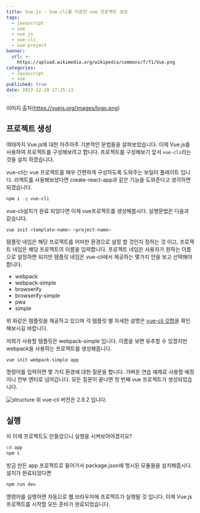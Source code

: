 ```yaml
---
title: Vue.js - Vue-cli를 이용한 vue 프로젝트 생성
tags:
  - javascript
  - vue
  - vue js
  - vue-cli
  - vue project
banner:
  url: >-
    https://upload.wikimedia.org/wikipedia/commons/f/f1/Vue.png
categories:
  - Javascript
  - vue
published: true
date: 2017-12-20 17:25:13
---
```

이미지 출처(https://vuejs.org/images/logo.png)

## 프로젝트 생성

여태까지 Vue.js에 대한 아주아주 기본적인 문법들을 살펴보았습니다. 이제 Vue.js를 사용하여 프로젝트를 구성해보려고 합니다.
프로젝트를 구성해보기 앞서 `vue-cli`라는 것을 설치 하겠습니다.

vue-cli는 vue 프로젝트를 매우 간편하게 구성하도록 도와주는 보일러 플레이트 입니다. 리액트를 사용해보셨다면 create-react-app과 같은 기능을 도와준다고 생각하면 되겠습니다.

```bash
npm i -g vue-cli
```

vue-cli설치가 완료 되었다면 이제 vue프로젝트를 생성해봅시다.
실행문법은 다음과 같습니다.
```bash
vue init <template-name> <project-name>
```

템플릿 네임은 해당 프로젝트를 어떠한 환경으로 설정 할 것인지 정하는 것 이고, 프로젝트 네임은 해당 프로젝트의 이름을 입력합니다.
프로젝트 네임은 사용자가 원하는 이름으로 설정하면 되지만 템플릿 네임은 vue-cli에서 제공하는 몇가지 안을 보고 선택해야 합니다.

- webpack
- webpack-simple
- browserify
- browserify-simple
- pwa
- simple

위 와같은 템플릿을 제공하고 있으며 각 템플릿 별 자세한 설명은 [vue-cli 깃헙](https://github.com/vuejs/vue-cli)을 확인해보시길 바랍니다.

저희가 사용할 템플릿은 webpack-simple 입니다. 이름을 보면 유추할 수 있겠지만 webpack을 사용하는 프로젝트를 생성해줍니다.

```
vue init webpack-simple app
```

명령어를 입력하면 몇 가지 환경에 대한 질문을 합니다. 가벼운 연습 예제로 사용할 예정이니 전부 엔터로 넘어갑니다.
모든 질문이 끝나면 첫 번째 vue 프로젝트가 생성되었습니다.

![structure](https://user-images.githubusercontent.com/14171723/34198787-f6cbc400-e5ae-11e7-9d3a-0998b79b02c6.png)
위 vue-cli 버전은 2.9.2 입니다.


## 실행

자 이제 프로젝트도 만들었으니 실행을 시켜보아야겠지요?

```bash
cd app
npm i
```
방금 만든 app 프로젝트로 들어가서 package.json에 명시된 모듈들을 설치해줍시다.
설치가 완료되었다면

```bash
npm run dev
```
명령어를 실행하면 자동으로 웹 브라우저에 프로젝트가 실행될 것 입니다.
이제 Vue.js 프로젝트를 시작할 모든 준비가 완료되었습니다.

